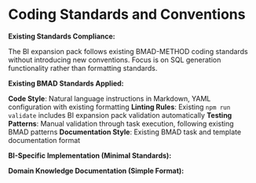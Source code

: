 # Coding Standards and Conventions

**Existing Standards Compliance:**

The BI expansion pack follows existing BMAD-METHOD coding standards without introducing new conventions. Focus is on SQL generation functionality rather than formatting standards.

**Existing BMAD Standards Applied:**

**Code Style**: Natural language instructions in Markdown, YAML configuration with existing formatting
**Linting Rules**: Existing `npm run validate` includes BI expansion pack validation automatically
**Testing Patterns**: Manual validation through task execution, following existing BMAD patterns
**Documentation Style**: Existing BMAD task and template documentation format

**BI-Specific Implementation (Minimal Standards):**

**Domain Knowledge Documentation (Simple Format):**
```markdown